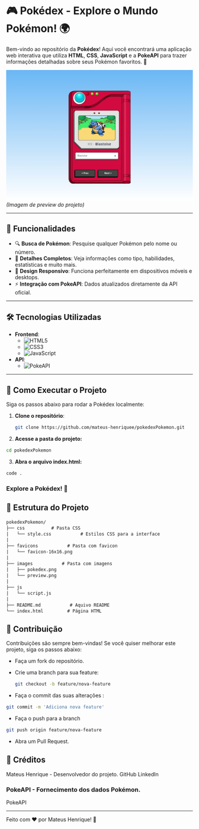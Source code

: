 # 🎮 Pokédex - Explore o Mundo Pokémon! 🌍

Bem-vindo ao repositório da **Pokédex**! Aqui você encontrará uma aplicação web interativa que utiliza **HTML**, **CSS**, **JavaScript** e a **PokeAPI** para trazer informações detalhadas sobre seus Pokémon favoritos. 🚀

![Preview da Pokédex](images/preview.png)  
*(Imagem de preview do projeto)*

---

## 🌟 Funcionalidades

- 🔍 **Busca de Pokémon**: Pesquise qualquer Pokémon pelo nome ou número.
- 📄 **Detalhes Completos**: Veja informações como tipo, habilidades, estatísticas e muito mais.
- 🎨 **Design Responsivo**: Funciona perfeitamente em dispositivos móveis e desktops.
- ⚡ **Integração com PokeAPI**: Dados atualizados diretamente da API oficial.

---

## 🛠️ Tecnologias Utilizadas

- **Frontend**:
  - ![HTML5](https://img.shields.io/badge/-HTML5-E34F26?logo=html5&logoColor=white)
  - ![CSS3](https://img.shields.io/badge/-CSS3-1572B6?logo=css3&logoColor=white)
  - ![JavaScript](https://img.shields.io/badge/-JavaScript-F7DF1E?logo=javascript&logoColor=black)
- **API**:
  - ![PokeAPI](https://img.shields.io/badge/-PokeAPI-EF5350?logo=pokeapi&logoColor=white)

---

## 🚀 Como Executar o Projeto

Siga os passos abaixo para rodar a Pokédex localmente:

1. **Clone o repositório**:
   ```bash
   git clone https://github.com/mateus-henriquee/pokedexPokemon.git

2. **Acesse a pasta do projeto:**
```bash
cd pokedexPokemon
```

3. **Abra o arquivo index.html:**
```bash
code .
```

### Explore a Pokédex! 🎉

## 📂 Estrutura do Projeto
```
pokedexPokemon/
├── css          # Pasta CSS
|   └── style.css           # Estilos CSS para a interface
|
├── favicons           # Pasta com favicon
|   └── favicon-16x16.png
|
├── images           # Pasta com imagens
|   ├── pokedex.png
|   └── preview.png
|
├── js
|   └── script.js
|
├── README.md           # Aquivo README
└── index.html         # Página HTML
```


## 📌 Contribuição
Contribuições são sempre bem-vindas! Se você quiser melhorar este projeto, siga os passos abaixo:

- Faça um fork do repositório.

- Crie uma branch para sua feature:
  ```bash
  git checkout -b feature/nova-feature
  ```

- Faça o commit das suas alterações :
```bash
git commit -m 'Adiciona nova feature'
```

- Faça o push para a branch 
```bash
git push origin feature/nova-feature
```

- Abra um Pull Request.

## 🙌 Créditos
Mateus Henrique - Desenvolvedor do projeto.
GitHub
LinkedIn

### PokeAPI - Fornecimento dos dados Pokémon.
PokeAPI

---
Feito com ❤️ por Mateus Henrique! 🚀
